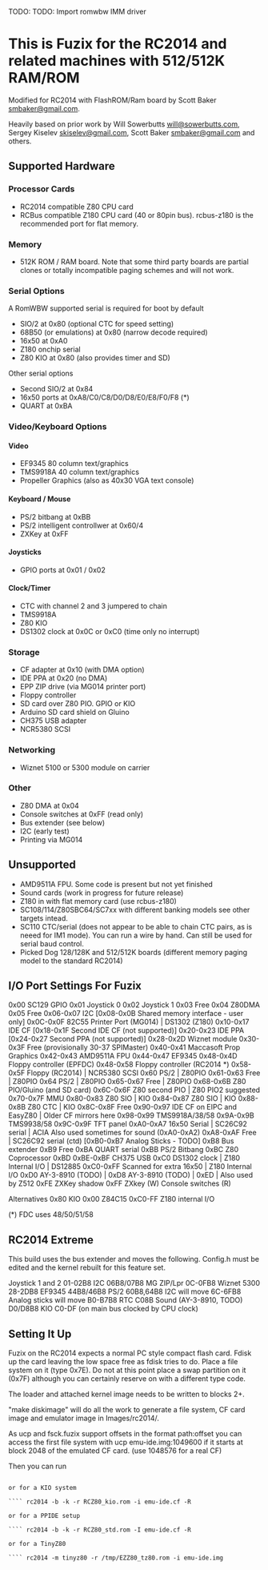 TODO:
TODO: Import romwbw IMM driver

# This is Fuzix for the RC2014 and related machines with 512/512K RAM/ROM

Modified for RC2014 with FlashROM/Ram board by Scott Baker <smbaker@gmail.com>.

Heavily based on prior work by Will Sowerbutts <will@sowerbutts.com>, 
Sergey Kiselev <skiselev@gmail.com>, Scott Baker <smbaker@gmail.com> and others.

## Supported Hardware

### Processor Cards

-	RC2014 compatible Z80 CPU card
-	RCBus compatible Z180 CPU card (40 or 80pin bus). rcbus-z180 is the recommended port for flat memory.

### Memory

-	512K ROM / RAM board. Note that some third party boards are partial clones or totally incompatible paging schemes and will not work.

### Serial Options

A RomWBW supported serial is required for boot by default
-	SIO/2 at 0x80 (optional CTC for speed setting)
-	68B50 (or emulations) at 0x80 (narrow decode required)
-	16x50 at 0xA0
-	Z180 onchip serial
-	Z80 KIO at 0x80 (also provides timer and SD)

Other serial options
-	Second SIO/2 at 0x84
-	16x50 ports at 0xA8/C0/C8/D0/D8/E0/E8/F0/F8 (*)
-	QUART at 0xBA

### Video/Keyboard Options

#### Video
-	EF9345 80 column text/graphics
-	TMS9918A 40 column text/graphics
-	Propeller Graphics (also as 40x30 VGA text console)

#### Keyboard / Mouse
-	PS/2 bitbang at 0xBB
-	PS/2 intelligent controllwer at 0x60/4
-	ZXKey at 0xFF

#### Joysticks
-	GPIO ports at 0x01 / 0x02

#### Clock/Timer
-	CTC with channel 2 and 3 jumpered to chain
-	TMS9918A
-	Z80 KIO
-	DS1302 clock at 0x0C or 0xC0 (time only no interrupt)

### Storage
-	CF adapter at 0x10 (with DMA option)
-	IDE PPA at 0x20 (no DMA)
-	EPP ZIP drive (via MG014 printer port)
-	Floppy controller
-	SD card over Z80 PIO. GPIO or KIO
-	Arduino SD card shield on Gluino
-	CH375 USB adapter
-	NCR5380 SCSI

### Networking
-	Wiznet 5100 or 5300 module on carrier

### Other
-	Z80 DMA at 0x04
-	Console switches at 0xFF (read only)
-	Bus extender (see below)
-	I2C (early test)
-	Printing via MG014

## Unsupported
-	AMD9511A FPU. Some code is present but not yet finished
-	Sound cards (work in progress for future release)
-	Z180 in with flat memory card (use rcbus-z180)
-	SC108/114/Z80SBC64/SC7xx with different banking models see other targets intead.
-	SC110 CTC/serial (does not appear to be able to chain CTC pairs, as is neeed for IM1 mode). You can run a wire by hand. Can still be used for serial baud control.
-	Picked Dog 128/128K and 512/512K boards (different memory paging model to the standard RC2014)

## I/O Port Settings For Fuzix

0x00		SC129 GPIO
0x01		Joystick 0
0x02		Joystick 1
0x03		Free
0x04		Z80DMA
0x05		Free
0x06-0x07	I2C
[0x08-0x0B	Shared memory interface - user only]
0x0C-0x0F	82C55 Printer Port (MG014)	|	DS1302 (Z180)
0x10-0x17	IDE CF
[0x18-0x1F	Second IDE CF (not supported)]
0x20-0x23	IDE PPA
[0x24-0x27	Second PPA (not supported)]
0x28-0x2D	Wiznet module
0x30-0x3F	Free
(provisionally 30-37 SPIMaster)
0x40-0x41	Maccasoft Prop Graphics
0x42-0x43	AMD9511A FPU
0x44-0x47	EF9345
0x48-0x4D	Floppy controller (EPFDC)
0x48-0x58	Floppy controller (RC2014 *)
0x58-0x5F	Floppy (RC2014)			|	NCR5380 SCSI
0x60		PS/2				|	Z80PIO
0x61-0x63	Free				|	Z80PIO
0x64		PS/2				|	Z80PIO
0x65-0x67	Free				|	Z80PIO
0x68-0x6B	Z80 PIO/Gluino (and SD card)
0x6C-0x6F	Z80 second PIO			| 	Z80 PIO2 suggested
0x70-0x7F	MMU
0x80-0x83	Z80 SIO				|	KIO
0x84-0x87	Z80 SIO				|	KIO
0x88-0x8B	Z80 CTC				|	KIO
0x8C-0x8F	Free
0x90-0x97	IDE CF on EIPC and EasyZ80	|	Older CF mirrors here
0x98-0x99	TMS9918A/38/58
0x9A-0x9B	TMS9938/58
0x9C-0x9F	TFT panel
0xA0-0xA7	16x50 Serial			|	SC26C92 serial       |    ACIA
		Also used sometimes for sound (0xA0-0xA2)
0xA8-0xAF	Free				|	SC26C92 serial (ctd)
[0xB0-0xB7	Analog Sticks - TODO]
0xB8		Bus extender
0xB9		Free
0xBA		QUART serial
0xBB		PS/2 Bitbang
0xBC		Z80 Coprocessor
0xBD
0xBE-0xBF	CH375 USB
0xC0		DS1302 clock			|	Z180 Internal I/O     |    DS12885
0xC0-0xFF	Scanned for extra 16x50		|	Z180 Internal I/O
0xD0		AY-3-8910 (TODO)		|
0xD8		AY-3-8910 (TODO)		|
0xED						|	Also used by Z512
0xFE		ZXKey shadow
0xFF		ZXkey (W) Console switches (R)

Alternatives
0x80	KIO
0x00	Z84C15
0xC0-FF	Z180 internal I/O

(*) FDC uses 48/50/51/58


## RC2014 Extreme

This build uses the bus extender and moves the following. Config.h must be
edited and the kernel rebuilt for this feature set.

Joystick 1 and 2		01-02B8
I2C				06B8/07B8
MG ZIP/Lpr			0C-0FB8
Wiznet 5300			28-2DB8
EF9345				44B8/46B8
PS/2				60B8,64B8
I2C will move 			6C-6FB8
Analog sticks will move		B0-B7B8
RTC				C08B
Sound (AY-3-8910, TODO)		D0/D8B8
KIO				C0-DF (on main bus clocked by CPU clock)

## Setting It Up

Fuzix on the RC2014 expects a normal PC style compact flash card. Fdisk up the
card leaving the low space free as fdisk tries to do. Place a file system on
it (type 0x7E). Do not at this point place a swap partition on it (0x7F)
although you can certainly reserve on with a different type code.

The loader and attached kernel image needs to be written to blocks 2+.

"make diskimage" will do all the work to generate a file system, CF card image
and emulator image in Images/rc2014/.

As ucp and fsck.fuzix support offsets in the format path:offset you can access
the first file system with ucp emu-ide.img:1049600 if it starts at block 2048
of the emulated CF card. (use 1048576 for a real CF)

Then you can run

```` rc2014 -b -r RCZ80_std.rom  -i emu-ide.cf  -s -w -R -c

or for a KIO system

```` rc2014 -b -k -r RCZ80_kio.rom -i emu-ide.cf -R

or for a PPIDE setup

```` rc2014 -b -k -r RCZ80_std.rom -I emu-ide.cf -R

or for a TinyZ80

```` rc2014 -m tinyz80 -r /tmp/EZZ80_tz80.rom -i emu-ide.img
